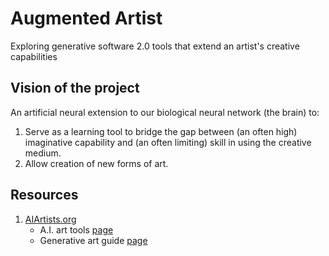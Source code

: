 # Augmented Artist
Exploring generative software 2.0 tools that extend an artist's creative capabilities  


## Vision of the project
An artificial neural extension to our biological neural network (the brain) to:
1. Serve as a learning tool to bridge the gap between (an often high) imaginative capability and (an often limiting) skill in using the creative medium. 
2. Allow creation of new forms of art.


## Resources

1. [AIArtists.org](https://aiartists.org)
	- A.I. art tools [page](https://aiartists.org/ai-generated-art-tools)
	- Generative art guide [page](https://aiartists.org/generative-art-design)